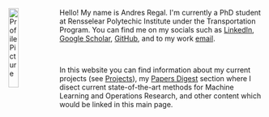 
<img 
src="https://media-exp1.licdn.com/dms/image/C4E03AQElh-ITTP7PmA/profile-displayphoto-shrink_800_800/0/1611160098742?e=1660176000&v=beta&t=KVZUysNwg7cSsFHIFmXRPcrJtGea0DOTvjG-prWUM6I"
alt="Profile Picture"
style="float: left; width: 20%"/>

Hello! My name is Andres Regal. I'm currently a PhD student at Rensselear Polytechic Institute under the Transportation Program.
You can find me on my socials such as [LinkedIn](https://www.linkedin.com/in/andrés-regal/), [Google Scholar](https://scholar.google.com/citations?user=G0rlo2gAAAAJ&hl=es), [GitHub](https://github.com/a-regal), and to my work [email](regala@rpi.edu).

<br/>

In this website you can find information about my current projects (see [Projects](./projects/index.md)), my [Papers Digest](./papers_digest/index.md) section where I disect current state-of-the-art methods for Machine Learning and Operations Research, and other content which would be linked in this main page.

<br/>
<br/>
